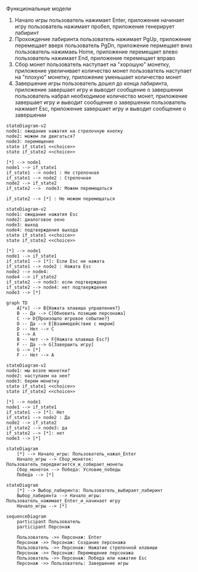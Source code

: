 Функциональные модели
1. Начало игры 
 пользователь нажимает Enter, приложение начинает игру
 пользователь нажимает пробел, приложение генерирует лабиринт 
2. Прохождение лабиринта
 пользователь нажимает PgUp, приложение перемещает вверх 
 пользователь PgDn, приложение пермещает вниз 
 пользователь нажимаеь Home, приложение перемещает влево
 пользователь нажимает End, приложение перемещает вправо
3. Сбор монет
 пользователь наступает на "хорошую" монетку, приложение увеличивает количество монет 
 пользователь наступает на "плохую" монетку, приложение уменьшает количество монет
4. Завершение игры 
 пользователь дошел до конца лабиринта, приложение завершает игру и выводит сообщение о завершении 
 пользователь набрал необходимое количество монет, приложение завершает игру и выводит сообщение о завершении
 пользователь нажмает Esc, приложение завершает игру и выводит сообщение о завершении

```mermaid
stateDiagram-v2
node1: ожидание нажатия на стрелочную кнопку
node2: можем ли двигаться? 
node3: перемещение 
state if_state1 <<choice>>
state if_state2 <<choice>>

[*] --> node1
node1 --> if_state1
if_state1 --> node1 : Не стрелочная
if_state1 --> node2 : Стрелочная
node2 --> if_state2
if_state2 -->  node3: Можем перемещаться

if_state2 --> [*] : Не можем перемещаться
```

```mermaid
stateDiagram-v2
node1: ожидание нажатия Esc
node2: диалоговое окно
node3: выход 
node4: подтверждения выхода
state if_state1 <<choice>>
state if_state2 <<choice>>

[*] --> node1
node1 --> if_state1
if_state1 --> [*]: Если Esc не нажата 
if_state1 --> node2 : Нажата Esc
node2 --> node4: 
node4 --> if_state2
if_state2 --> node3: если подтверждено
if_state2 --> node4: нет подтверждения
node3 --> [*]

```

```mermaid
graph TD
    A[*x] --> B{Нажата клавиша управления?}
    B -- Да --> C[Обновить позицию персонажа]
    C --> D{Произошло игровое событие?}
    D -- Да --> E[Взаимодействие с миром]
    D -- Нет --> C
    E --> A
    B -- Нет --> F{Нажата клавиша Esc?}
    F -- Да --> G[Завершить игру]
    G --> [*]
    F -- Нет --> A
```

```mermaid
stateDiagram-v2
node1: мы возле монетки?
node2: наступаем на нее?
node3: берем монетку
state if_state1 <<choice>>
state if_state2 <<choice>>

[*] --> node1
node1 --> if_state1
if_state1 --> [*]: Нет
if_state1 --> node2 : Да
node2 --> if_state2
if_state2 --> node3: да
if_state2 --> [*]: нет
node3 --> [*]

```

```mermaid
stateDiagram
    [*] --> Начало_игры: Пользователь_нажал_Enter
    Начало_игры --> Сбор_монеток: Пользователь_передвигается_и_собирает_монеты
    Сбор_монеток --> Победа: Условие_победы
    Победа --> [*]
```

```mermaid
stateDiagram
    [*] --> Выбор_лабиринта: Пользователь_выбирает_лабиринт
    Выбор_лабиринта --> Начало_игры: Пользователь_нажимает_Enter_и_начинает игру
    Начало_игры --> [*] 
```

```mermaid
sequenceDiagram
    participant Пользователь
    participant Персонаж

    Пользователь ->> Персонаж: Enter
    Персонаж ->> Персонаж: Создание персонажа
    Пользователь ->> Персонаж: Нажатие стрелочной клавиши
    Персонаж ->> Персонаж: Перемещение персонажа
    Пользователь ->> Персонаж: Победа или нажатие Esc
    Персонаж ->> Пользователь: Завершение игры
```

